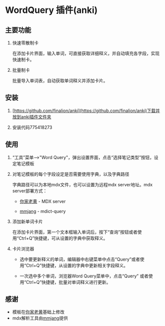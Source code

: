 # WordQuery 插件(anki)

## 主要功能

1. 快速零散制卡      

    在添加卡片界面，输入单词，可直接获取详细释义，并自动填充各字段，实现快速制卡。   

2. 批量制卡  

    批量导入单词表，自动获取单词释义并添加卡片。


## 安装
     
1. [https://github.com/finalion/anki](https://github.com/finalion/anki)下载并放到anki插件文件夹

2. 安装代码775418273
    

## 使用

1. “工具”菜单-->"Word Query"，弹出设置界面，点击“选择笔记类型”按钮，设定笔记模板

3. 对笔记模板的每个字段设定是否需要使用字典，以及字典路径

   字典路径可以为本地mdx文件，也可以设置为远程mdx server地址。mdx server部署方式：  

    - [你家老黄](https://ninja33.github.io/) - MDX server  

    - [mmjang](https://github.com/mmjang/mdict-query) -  mdict-query


2. 添加新单词卡片  
 
   在添加卡片界面，第一个文本框输入单词后，按下“查询”按钮或者使用“Ctrl+Q”快捷键，可从设置的字典中获取释义。

3. 卡片浏览器

    - 选中要更新释义的单词，编辑器中右键菜单中点击“Query”或者使用“Ctrl+Q”快捷键，从设置的字典中更新相关字段释义。

    - 一次选中多个单词，浏览器Word Query菜单中，点击“Query” 或者使用“Ctrl+Q”快捷键，批量对单词释义进行更新。


## 感谢
- 模板在[你家老黄](https://ninja33.github.io/)基础上修改
- mdx解析工具由[mmjang](https://github.com/mmjang/mdict-query)提供

